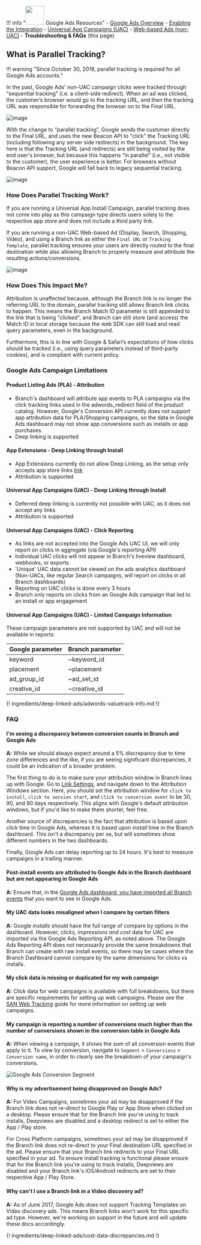 !!! info "<img src="../../../_assets/img/pages/deep-linked-ads/google/google-ads-logo.png" width="50"/> Google Ads Resources"
		- [Google Ads Overview](/pages/deep-linked-ads/google-ads-overview/)
		- [Enabling the Integration](/pages/deep-linked-ads/google-ads-enable/)
		- [Universal App Campaigns (UAC)](/pages/deep-linked-ads/google-ads-uac/)
		- [Web-based Ads (non-UAC)](/pages/deep-linked-ads/google-ads-non-uac/)
		- **Troubleshooting & FAQs** (this page)

## What is Parallel Tracking?

!!! warning "Since October 30, 2018, parallel tracking is required for all Google Ads accounts."

In the past, Google Ads' non-UAC campaign clicks were tracked through “sequential tracking” (i.e. a client-side redirect). When an ad was clicked, the customer’s browser would go to the tracking URL, and then the tracking URL was responsible for forwarding the browser on to the Final URL.

![image](/_assets/img/pages/deep-linked-ads/google/legacy-sequential-tracking.png)

With the change to “parallel tracking”, Google sends the customer directly to the Final URL, and uses the new Beacon API to "click" the Tracking URL (including following any server side redirects) in the background. The key here is that the Tracking URL (and redirects) are still being visited by the end user's browser, but because this happens “in parallel” (i.e., not visible to the customer), the user experience is better. For browsers without Beacon API support, Google will fall back to legacy sequential tracking.

![image](/_assets/img/pages/deep-linked-ads/google/new-parallel-tracking.png)

### How Does Parallel Tracking Work?

If you are running a Universal App Install Campaign, parallel tracking does not come into play as this campaign type directs users solely to the respective app store and does not include a third party link.

If you are running a non-UAC Web-based Ad (Display, Search, Shopping, Video), and using a Branch link as either the `Final URL` or `Tracking Template`, parallel tracking ensures your users are directly routed to the final destination while also allowing Branch to properly measure and attribute the resulting actions/conversions.

![image](/_assets/img/pages/deep-linked-ads/google/google-ads-non-uac.png)

### How Does This Impact Me?

Attribution is unaffected because, although the Branch link is no longer the referring URL to the domain, parallel tracking still allows Branch link clicks to happen. This means the Branch Match ID parameter is still appended to the link that is being "clicked", and Branch can still store (and access) the Match ID in local storage because the web SDK can still load and read query parameters, even in the background.

Furthermore, this is in line with Google & Safari’s expectations of how clicks should be tracked (i.e., using query parameters instead of third-party cookies), and is compliant with current policy.

### Google Ads Campaign Limitations

#### Product Listing Ads (PLA) - Attribution
- Branch's dashboard will attribute app events to PLA campaigns via the click tracking links used in the adwords_redirect field of the product catalog. However, Google's Conversion API currently does not support app attribution data for PLA/Shopping campaigns, so the data in Google Ads dashboard may not show app conversions such as installs or app purchases.
- Deep linking is supported

#### App Extensions - Deep Linking through Install
- App Extensions currently do not allow Deep Linking, as the setup only accepts app store links [link](https://support.google.com/adwords/answer/2402582?hl=en)
- Attribution is supported

#### Universal App Campaigns (UAC) - Deep Linking through Install
- Deferred deep linking is currently not possible with UAC, as it does not accept any links
- Attribution is supported

#### Universal App Campaigns (UAC) - Click Reporting
- As links are not accepted into the Google Ads UAC UI, we will only report on clicks in aggregate (via Google's reporting API)
- Individual UAC clicks will not appear in Branch's liveview dashboard, webhooks, or exports
- 'Unique' UAC data cannot be viewed on the ads analytics dashboard (Non-UACs, like regular Search campaigns, will report on clicks in all Branch dashboards)
- Reporting on UAC clicks is done every 3 hours
- Branch only reports on clicks from an Google Ads campaign that led to an install or app engagement

#### Universal App Campaigns (UAC) - Limited Campaign Information
These campaign parameters are not supported by UAC and will not be available in reports:

Google parameter | Branch parameter
--- | ---
keyword | ~keyword_id
placement | ~placement
ad_group_id | ~ad_set_id
creative_id | ~creative_id

{! ingredients/deep-linked-ads/adwords-valuetrack-info.md !}

### FAQ

#### I'm seeing a discrepancy between conversion counts in Branch and Google Ads

**A:** While we should always expect around a 5% discrepancy due to time zone differences and the like, if you are seeing significant discrepancies, it could be an indication of a broader problem.

The first thing to do is to make sure your attribution window in Branch lines up with Google. Go to [Link Settings](https://dashboard.branch.io/link-settings), and navigate down to the Attribution Windows section. Here, you should set the attribution window for `click to install`, `click to session start`, and `click to conversion event` to be 30, 90, and 90 days respectively. This aligns with Google's default attribution windows, but if you'd like to make them shorter, feel free.

Another source of discrepancies is the fact that attribution is based upon *click* time in Google Ads, whereas it is based upon *install* time in the Branch dashboard. This isn't a discrepancy per se, but will sometimes show different numbers in the two dashboards.

Finally, Google Ads can delay reporting up to 24 hours. It's best to measure campaigns in a trailing manner.

#### Post-install events are attributed to Google Ads in the Branch dashboard but are not appearing in Google Ads

**A:** Ensure that, in the [Google Ads dashboard, you have imported all Branch events](/pages/deep-linked-ads/google-ads-overview/#import-events-in-adwords) that you want to see in Google Ads.

#### My UAC data looks misaligned when I compare by certain filters

**A:** Google _installs_ should have the full range of compare by options in the dashboard. However, _clicks, impressions and cost_ data for UAC are imported via the Google Ads Reporting API, as noted above. The Google Ads Reporting API does not necessarily provide the same breakdowns that Branch can create with raw install events, so there may be cases where the Branch Dashboard cannot compare by the same dimensions for clicks vs installs.

#### My click data is missing or duplicated for my web campaign

**A:** Click data for web campaigns is available with full breakdowns, but there are specific requirements for setting up web campaigns. Please see the [SAN Web Tracking](/pages/deep-linked-ads/san-web-tracking) guide for more information on setting up web campaigns.

#### My campaign is reporting a number of conversions much higher than the number of conversions shown in the conversion table in Google Ads

**A:** When viewing a campaign, it shows the sum of all conversion events that apply to it. To view by conversion, navigate to `Segment` > `Conversions` > `Conversion name`, in order to clearly see the breakdown of your campaign's conversions.

<img src="/_assets/img/pages/deep-linked-ads/google-conversions/conversion-segment.png" alt="Google Ads Conversion Segment" class="center">

#### Why is my advertisement being disapproved on Google Ads?

**A:** For Video Campaigns, sometimes your ad may be disapproved if the Branch link does not re-direct to Google Play or App Store when clicked on a desktop. Please ensure that for the Branch link you're using to track installs, Deepviews are disabled and a desktop redirect is set to either the App / Play store.

For Cross Platform campaigns, sometimes your ad may be disapproved if the Branch link does not re-direct to your Final destination URL specified in the ad. Please ensure that your Branch link redirects to your Final URL specified in your ad. To ensure install tracking is functional please ensure that for the Branch link you're using to track installs, Deepviews are disabled and your Branch link's iOS/Android redirects are set to their respective App / Play Store.

#### Why can't I use a Branch link in a Video discovery ad?

**A:** As of June 2017, Google Ads does not support Tracking Templates on Video discovery ads. This means Branch links won't work for this specific ad type. However, we're working on support in the future and will update these docs accordingly.

{! ingredients/deep-linked-ads/cost-data-discrepancies.md !}

